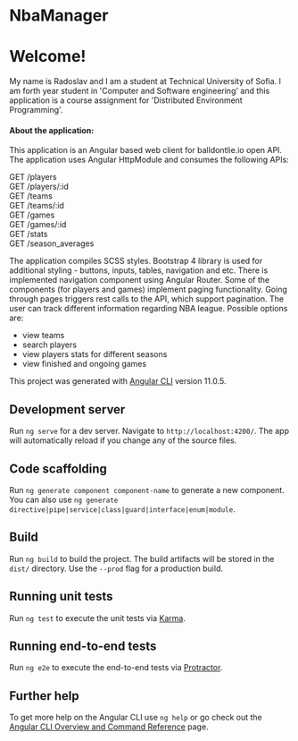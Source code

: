 # NbaManager

<h1>Welcome!</h1>

<p>
  My name is Radoslav and I am a student at Technical University of Sofia.
  I am forth year student in 'Computer and Software engineering' and this application is a course assignment for 'Distributed Environment Programming'.
</p>

<h4>
  About the application:
</h4>
<p>
  This application is an Angular based web client for balldontlie.io open API.
  The application uses Angular HttpModule and consumes the following APIs:
</p>
<div>
  GET /players
</div>
<div>
  GET /players/:id
</div>
<div>
  GET /teams
</div>
<div>
  GET /teams/:id
</div>
<div>
  GET /games
</div>
<div>
  GET /games/:id
</div>
<div>
  GET /stats
</div>
<div>
  GET /season_averages
</div>
<p>
  The application compiles SCSS styles. Bootstrap 4 library is used for additional styling - buttons, inputs, tables, navigation and etc.
  There is implemented navigation component using Angular Router. Some of the components (for players and games) implement paging functionality.
  Going through pages triggers rest calls to the API, which support pagination.
  The user can track different information regarding NBA league. Possible options are:
</p>
<ul>
  <li>view teams</li>
  <li>search players</li>
  <li>view players stats for different seasons</li>
  <li>view finished and ongoing games</li>
</ul>

This project was generated with [Angular CLI](https://github.com/angular/angular-cli) version 11.0.5.

## Development server

Run `ng serve` for a dev server. Navigate to `http://localhost:4200/`. The app will automatically reload if you change any of the source files.

## Code scaffolding

Run `ng generate component component-name` to generate a new component. You can also use `ng generate directive|pipe|service|class|guard|interface|enum|module`.

## Build

Run `ng build` to build the project. The build artifacts will be stored in the `dist/` directory. Use the `--prod` flag for a production build.

## Running unit tests

Run `ng test` to execute the unit tests via [Karma](https://karma-runner.github.io).

## Running end-to-end tests

Run `ng e2e` to execute the end-to-end tests via [Protractor](http://www.protractortest.org/).

## Further help

To get more help on the Angular CLI use `ng help` or go check out the [Angular CLI Overview and Command Reference](https://angular.io/cli) page.
